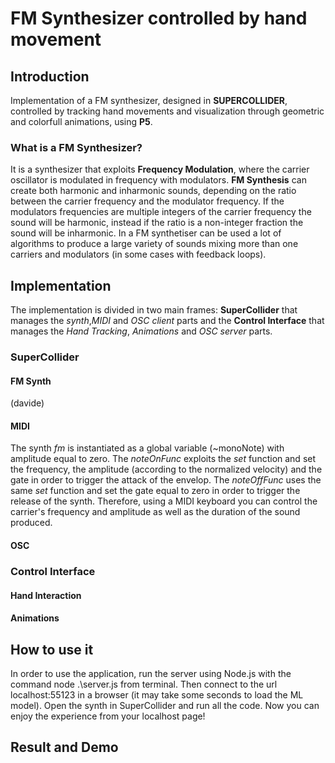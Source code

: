 # FM Synthesizer controlled by hand movement
## Introduction
Implementation of a FM synthesizer, designed in **SUPERCOLLIDER**, controlled by tracking hand movements and visualization through geometric and colorfull animations, using **P5**. 

### What is a FM Synthesizer?
It is a synthesizer that exploits **Frequency Modulation**, where the carrier oscillator is modulated in frequency with modulators. **FM Synthesis** can create both harmonic and inharmonic sounds, depending on the ratio between the carrier frequency and the modulator frequency. If the modulators frequencies are multiple integers of the carrier frequency the sound will be harmonic, instead if the ratio is a non-integer fraction the sound will be inharmonic. In a FM synthetiser can be used a lot of algorithms to produce a large variety of sounds mixing more than one carriers and modulators (in some cases with feedback loops).
## Implementation
The implementation is divided in two main frames: **SuperCollider** that manages the *synth*,*MIDI* and *OSC client* parts and the **Control Interface** that manages the *Hand Tracking*, *Animations* and *OSC server* parts.
### SuperCollider
#### FM Synth
(davide)

#### MIDI
The synth *fm* is instantiated as a global variable (~monoNote) with amplitude equal to zero. The *noteOnFunc* exploits the *set* function and set the frequency, the amplitude (according to the normalized velocity) and the gate in order to trigger the attack of the envelop. The *noteOffFunc* uses the same *set* function and set the gate equal to zero in order to trigger the release of the synth. Therefore, using a MIDI keyboard you can control the carrier's frequency and amplitude as well as the duration of the sound produced.

#### OSC


### Control Interface
#### Hand Interaction
#### Animations

## How to use it
In order to use the application, run the server using Node.js with the command node .\server.js from terminal. Then
connect to the url localhost:55123 in a browser (it may take some seconds to load the ML model). Open the synth in SuperCollider and run all the code. Now you can enjoy the experience from your localhost page!

## Result and Demo


